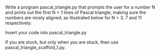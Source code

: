 Write a program pascal_triangle.py that prompts the user for a number N and prints out the first N + 1 lines of Pascal triangle, making sure the numbers are nicely aligned, as illustrated below for N = 3, 7 and 11 respectively:




Insert your code into pascal_triangle.py

If you are stuck, but only when you are stuck, then use pascal_triangle_scaffold_1.py.